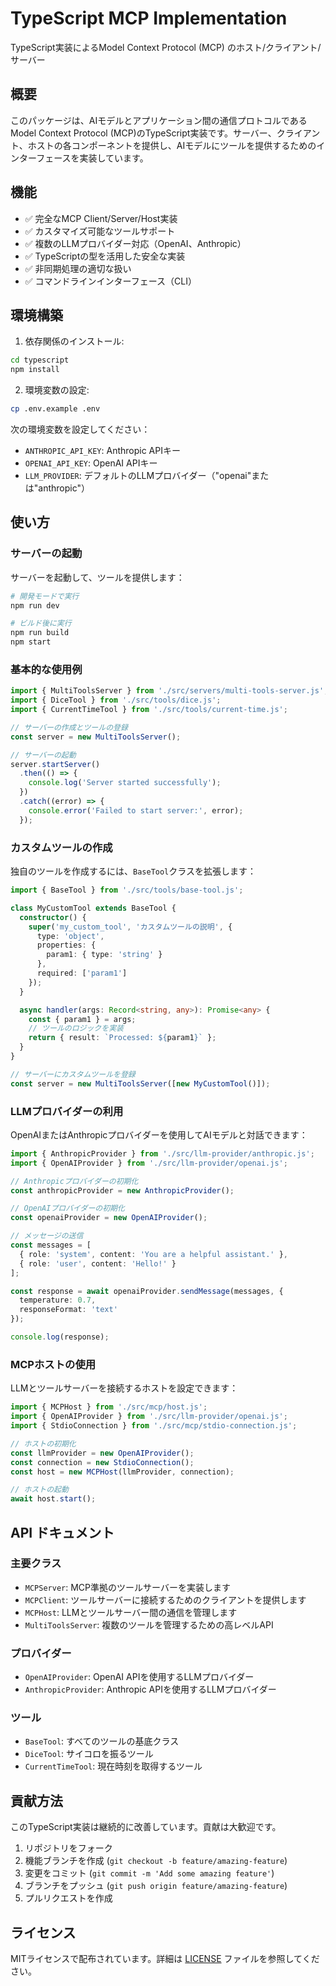# TypeScript MCP Implementation

TypeScript実装によるModel Context Protocol (MCP) のホスト/クライアント/サーバー

## 概要

このパッケージは、AIモデルとアプリケーション間の通信プロトコルであるModel Context Protocol (MCP)のTypeScript実装です。サーバー、クライアント、ホストの各コンポーネントを提供し、AIモデルにツールを提供するためのインターフェースを実装しています。

## 機能

- ✅ 完全なMCP Client/Server/Host実装
- ✅ カスタマイズ可能なツールサポート
- ✅ 複数のLLMプロバイダー対応（OpenAI、Anthropic）
- ✅ TypeScriptの型を活用した安全な実装
- ✅ 非同期処理の適切な扱い
- ✅ コマンドラインインターフェース（CLI）

## 環境構築

1. 依存関係のインストール:

```bash
cd typescript
npm install
```

2. 環境変数の設定:

```bash
cp .env.example .env
```

次の環境変数を設定してください：
- `ANTHROPIC_API_KEY`: Anthropic APIキー
- `OPENAI_API_KEY`: OpenAI APIキー
- `LLM_PROVIDER`: デフォルトのLLMプロバイダー（"openai"または"anthropic"）

## 使い方

### サーバーの起動

サーバーを起動して、ツールを提供します：

```bash
# 開発モードで実行
npm run dev

# ビルド後に実行
npm run build
npm start
```

### 基本的な使用例

```typescript
import { MultiToolsServer } from './src/servers/multi-tools-server.js';
import { DiceTool } from './src/tools/dice.js';
import { CurrentTimeTool } from './src/tools/current-time.js';

// サーバーの作成とツールの登録
const server = new MultiToolsServer();

// サーバーの起動
server.startServer()
  .then(() => {
    console.log('Server started successfully');
  })
  .catch((error) => {
    console.error('Failed to start server:', error);
  });
```

### カスタムツールの作成

独自のツールを作成するには、`BaseTool`クラスを拡張します：

```typescript
import { BaseTool } from './src/tools/base-tool.js';

class MyCustomTool extends BaseTool {
  constructor() {
    super('my_custom_tool', 'カスタムツールの説明', {
      type: 'object',
      properties: {
        param1: { type: 'string' }
      },
      required: ['param1']
    });
  }

  async handler(args: Record<string, any>): Promise<any> {
    const { param1 } = args;
    // ツールのロジックを実装
    return { result: `Processed: ${param1}` };
  }
}

// サーバーにカスタムツールを登録
const server = new MultiToolsServer([new MyCustomTool()]);
```

### LLMプロバイダーの利用

OpenAIまたはAnthropicプロバイダーを使用してAIモデルと対話できます：

```typescript
import { AnthropicProvider } from './src/llm-provider/anthropic.js';
import { OpenAIProvider } from './src/llm-provider/openai.js';

// Anthropicプロバイダーの初期化
const anthropicProvider = new AnthropicProvider();

// OpenAIプロバイダーの初期化
const openaiProvider = new OpenAIProvider();

// メッセージの送信
const messages = [
  { role: 'system', content: 'You are a helpful assistant.' },
  { role: 'user', content: 'Hello!' }
];

const response = await openaiProvider.sendMessage(messages, {
  temperature: 0.7,
  responseFormat: 'text'
});

console.log(response);
```

### MCPホストの使用

LLMとツールサーバーを接続するホストを設定できます：

```typescript
import { MCPHost } from './src/mcp/host.js';
import { OpenAIProvider } from './src/llm-provider/openai.js';
import { StdioConnection } from './src/mcp/stdio-connection.js';

// ホストの初期化
const llmProvider = new OpenAIProvider();
const connection = new StdioConnection();
const host = new MCPHost(llmProvider, connection);

// ホストの起動
await host.start();
```

## API ドキュメント

### 主要クラス

- `MCPServer`: MCP準拠のツールサーバーを実装します
- `MCPClient`: ツールサーバーに接続するためのクライアントを提供します
- `MCPHost`: LLMとツールサーバー間の通信を管理します
- `MultiToolsServer`: 複数のツールを管理するための高レベルAPI

### プロバイダー

- `OpenAIProvider`: OpenAI APIを使用するLLMプロバイダー
- `AnthropicProvider`: Anthropic APIを使用するLLMプロバイダー

### ツール

- `BaseTool`: すべてのツールの基底クラス
- `DiceTool`: サイコロを振るツール
- `CurrentTimeTool`: 現在時刻を取得するツール

## 貢献方法

このTypeScript実装は継続的に改善しています。貢献は大歓迎です。

1. リポジトリをフォーク
2. 機能ブランチを作成 (`git checkout -b feature/amazing-feature`)
3. 変更をコミット (`git commit -m 'Add some amazing feature'`)
4. ブランチをプッシュ (`git push origin feature/amazing-feature`)
5. プルリクエストを作成

## ライセンス

MITライセンスで配布されています。詳細は [LICENSE](../LICENSE) ファイルを参照してください。 